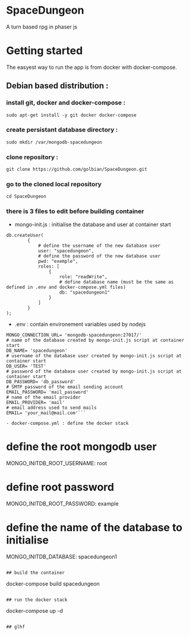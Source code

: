 # SpaceDungeon
A turn based rpg in phaser js

# Getting started
The easyest way to run the app is from docker with docker-compose.

## Debian based distribution :
### install git, docker and docker-compose :
```sudo apt-get install -y git docker docker-compose```

### create persistant database directory :
```sudo mkdir /var/mongodb-spacedungeon```

### clone repository :
```git clone https://github.com/golbian/SpaceDungeon.git```

### go to the cloned local repository
```cd SpaceDungeon```

### there is 3 files to edit before building container

- mongo-init.js : initialise the database and user at container start
```
db.createUser(
        {
            # define the username of the new database user
            user: "spacedungeon",
            # define the password of the new database user
            pwd: "exemple",
            roles: [
                {
                    role: "readWrite",
                    # define database name (must be the same as defined in .env and docker-compose.yml files)
                    db: "spacedungeon1"
                }
            ]
        }
);
```

- .env : contain environement variables used by nodejs
```# should contain mongodb container name
MONGO_CONNECTION_URL= 'mongodb-spacedungeon:27017/'
# name of the database created by mongo-init.js script at container start
DB_NAME= 'spacedungeon'
# username of the database user created by mongo-init.js script at container start
DB_USER= 'TEST'
# password of the database user created by mongo-init.js script at container start
DB_PASSWORD= 'db_password'
# SMTP password of the email sending account
EMAIL_PASSWORD= 'mail_password'
# name of the email provider
EMAIL_PROVIDER= 'mail'
# email address used to send mails
EMAIL= 'your_mail@mail.com'```

- docker-compose.yml : define the docker stack
```
# define the root mongodb user
MONGO_INITDB_ROOT_USERNAME: root
# define root password
MONGO_INITDB_ROOT_PASSWORD: example
# define the name of the database to initialise
MONGO_INITDB_DATABASE: spacedungeon1
```

## build the container
```
docker-compose build spacedungeon
```

## run the docker stack
```
docker-compose up -d
```

## glhf
